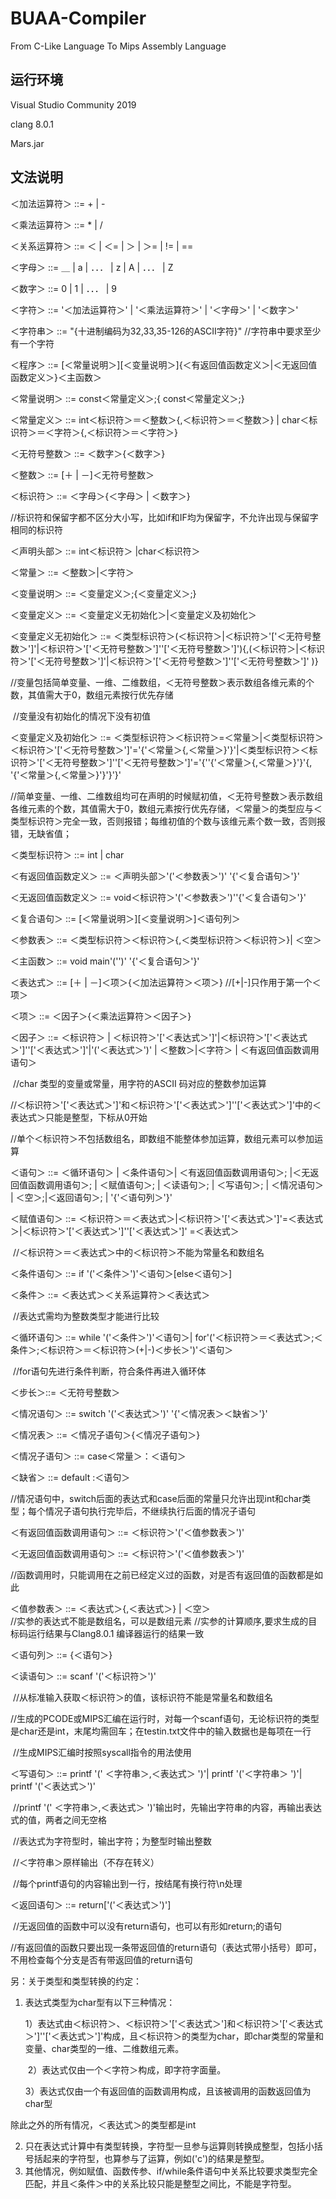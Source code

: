 # BUAA-Compiler

From C-Like Language To Mips Assembly Language

## 运行环境

Visual Studio Community 2019

clang 8.0.1

Mars.jar

## 文法说明

＜加法运算符＞ ::= + | - 

＜乘法运算符＞  ::= \* | / 

＜关系运算符＞  ::=  ＜ | ＜= | ＞ | ＞= | != | ==

＜字母＞   ::= ＿ | a | ．．． | z | A | ．．． | Z

＜数字＞   ::= 0 | 1 | ．．． | 9

＜字符＞    ::=  '＜加法运算符＞' | '＜乘法运算符＞' | '＜字母＞' | '＜数字＞'

＜字符串＞   ::=  "{十进制编码为32,33,35-126的ASCII字符}" //字符串中要求至少有一个字符

＜程序＞    ::= \[＜常量说明＞\]\[＜变量说明＞\]{＜有返回值函数定义＞|＜无返回值函数定义＞}＜主函数＞

＜常量说明＞ ::=  const＜常量定义＞;{ const＜常量定义＞;}

＜常量定义＞   ::=   int＜标识符＞＝＜整数＞{,＜标识符＞＝＜整数＞}  | char＜标识符＞＝＜字符＞{,＜标识符＞＝＜字符＞}

＜无符号整数＞  ::= ＜数字＞{＜数字＞}

＜整数＞        ::= \[＋ | －\]＜无符号整数＞

＜标识符＞    ::=  ＜字母＞{＜字母＞ | ＜数字＞}

​               //标识符和保留字都不区分大小写，比如if和IF均为保留字，不允许出现与保留字相同的标识符

＜声明头部＞   ::=  int＜标识符＞ |char＜标识符＞

＜常量＞   ::=  ＜整数＞|＜字符＞

＜变量说明＞  ::= ＜变量定义＞;{＜变量定义＞;} 

＜变量定义＞ ::= ＜变量定义无初始化＞|＜变量定义及初始化＞

＜变量定义无初始化＞  ::= ＜类型标识符＞(＜标识符＞|＜标识符＞'\['＜无符号整数＞'\]'|＜标识符＞'\['＜无符号整数＞'\]''\['＜无符号整数＞'\]'){,(＜标识符＞|＜标识符＞'\['＜无符号整数＞'\]'|＜标识符＞'\['＜无符号整数＞'\]''\['＜无符号整数＞'\]' )}

​                 //变量包括简单变量、一维、二维数组，＜无符号整数＞表示数组各维元素的个数，其值需大于0，数组元素按行优先存储

​                 //变量没有初始化的情况下没有初值 

＜变量定义及初始化＞  ::= ＜类型标识符＞＜标识符＞=＜常量＞|＜类型标识符＞＜标识符＞'\['＜无符号整数＞'\]'='{'＜常量＞{,＜常量＞}'}'|＜类型标识符＞＜标识符＞'\['＜无符号整数＞'\]''\['＜无符号整数＞'\]'='{''{'＜常量＞{,＜常量＞}'}'{, '{'＜常量＞{,＜常量＞}'}'}'}'

​                 //简单变量、一维、二维数组均可在声明的时候赋初值，＜无符号整数＞表示数组各维元素的个数，其值需大于0，数组元素按行优先存储，＜常量＞的类型应与＜类型标识符＞完全一致，否则报错；每维初值的个数与该维元素个数一致，否则报错，无缺省值； 

＜类型标识符＞      ::=  int | char

＜有返回值函数定义＞  ::=  ＜声明头部＞'('＜参数表＞')' '{'＜复合语句＞'}'

＜无返回值函数定义＞  ::= void＜标识符＞'('＜参数表＞')''{'＜复合语句＞'}' 

＜复合语句＞   ::=  \[＜常量说明＞\]\[＜变量说明＞\]＜语句列＞

＜参数表＞    ::=  ＜类型标识符＞＜标识符＞{,＜类型标识符＞＜标识符＞}| ＜空＞

＜主函数＞    ::= void main'('')' '{'＜复合语句＞'}'

＜表达式＞    ::= \[＋ | －\]＜项＞{＜加法运算符＞＜项＞}   //\[+|-\]只作用于第一个＜项＞  

＜项＞     ::= ＜因子＞{＜乘法运算符＞＜因子＞}  

＜因子＞    ::= ＜标识符＞ | ＜标识符＞'\['＜表达式＞'\]'|＜标识符＞'\['＜表达式＞'\]''\['＜表达式＞'\]'|'('＜表达式＞')' | ＜整数＞|＜字符＞ | ＜有返回值函数调用语句＞         

​                //char 类型的变量或常量，用字符的ASCII 码对应的整数参加运算

​                //＜标识符＞'\['＜表达式＞'\]'和＜标识符＞'\['＜表达式＞'\]''\['＜表达式＞'\]'中的＜表达式＞只能是整型，下标从0开始

​                //单个＜标识符＞不包括数组名，即数组不能整体参加运算，数组元素可以参加运算

＜语句＞    ::= ＜循环语句＞ | ＜条件语句＞| ＜有返回值函数调用语句＞;  |＜无返回值函数调用语句＞; | ＜赋值语句＞; | ＜读语句＞; | ＜写语句＞; | ＜情况语句＞ | ＜空＞;|＜返回语句＞; | '{'＜语句列＞'}' 

＜赋值语句＞   ::=  ＜标识符＞＝＜表达式＞|＜标识符＞'\['＜表达式＞'\]'=＜表达式＞|＜标识符＞'\['＜表达式＞'\]''\['＜表达式＞'\]' =＜表达式＞

​                 //＜标识符＞＝＜表达式＞中的＜标识符＞不能为常量名和数组名

＜条件语句＞  ::= if '('＜条件＞')'＜语句＞\[else＜语句＞\]

＜条件＞    ::=  ＜表达式＞＜关系运算符＞＜表达式＞ 

​                  //表达式需均为整数类型才能进行比较

＜循环语句＞   ::=  while '('＜条件＞')'＜语句＞| for'('＜标识符＞＝＜表达式＞;＜条件＞;＜标识符＞＝＜标识符＞(+|-)＜步长＞')'＜语句＞

​                 //for语句先进行条件判断，符合条件再进入循环体

＜步长＞::= ＜无符号整数＞  

＜情况语句＞  ::=  switch '('＜表达式＞')' '{'＜情况表＞＜缺省＞'}'

＜情况表＞   ::=  ＜情况子语句＞{＜情况子语句＞}

＜情况子语句＞  ::=  case＜常量＞：＜语句＞

＜缺省＞   ::=  default :＜语句＞

​                 //情况语句中，switch后面的表达式和case后面的常量只允许出现int和char类型；每个情况子语句执行完毕后，不继续执行后面的情况子语句

＜有返回值函数调用语句＞ ::= ＜标识符＞'('＜值参数表＞')'

＜无返回值函数调用语句＞ ::= ＜标识符＞'('＜值参数表＞')'

​                 //函数调用时，只能调用在之前已经定义过的函数，对是否有返回值的函数都是如此

＜值参数表＞   ::= ＜表达式＞{,＜表达式＞} | ＜空＞                   
                //实参的表达式不能是数组名，可以是数组元素
                //实参的计算顺序,要求生成的目标码运行结果与Clang8.0.1 编译器运行的结果一致

＜语句列＞   ::= {＜语句＞}

＜读语句＞    ::=  scanf '('＜标识符＞')' 

​               //从标准输入获取＜标识符＞的值，该标识符不能是常量名和数组名

​               //生成的PCODE或MIPS汇编在运行时，对每一个scanf语句，无论标识符的类型是char还是int，末尾均需回车；在testin.txt文件中的输入数据也是每项在一行

​              //生成MIPS汇编时按照syscall指令的用法使用

＜写语句＞    ::= printf '(' ＜字符串＞,＜表达式＞ ')'| printf '('＜字符串＞ ')'| printf '('＜表达式＞')' 

​               //printf '(' ＜字符串＞,＜表达式＞ ')'输出时，先输出字符串的内容，再输出表达式的值，两者之间无空格

​              //表达式为字符型时，输出字符；为整型时输出整数

​              //＜字符串＞原样输出（不存在转义）

​              //每个printf语句的内容输出到一行，按结尾有换行符\n处理

＜返回语句＞   ::=  return\['('＜表达式＞')'\]

​              //无返回值的函数中可以没有return语句，也可以有形如return;的语句

​             //有返回值的函数只要出现一条带返回值的return语句（表达式带小括号）即可，不用检查每个分支是否有带返回值的return语句                 

另：关于类型和类型转换的约定：

1. 表达式类型为char型有以下三种情况：
     
     ​    1）表达式由＜标识符＞、＜标识符＞'\['＜表达式＞'\]和＜标识符＞'\['＜表达式＞'\]''\['＜表达式＞'\]'构成，且＜标识符＞的类型为char，即char类型的常量和变量、char类型的一维、二维数组元素。
     
     ​    2）表达式仅由一个＜字符＞构成，即字符字面量。
     
     ​    3）表达式仅由一个有返回值的函数调用构成，且该被调用的函数返回值为char型

  除此之外的所有情况，＜表达式＞的类型都是int

2. 只在表达式计算中有类型转换，字符型一旦参与运算则转换成整型，包括小括号括起来的字符型，也算参与了运算，例如('c')的结果是整型。
3. 其他情况，例如赋值、函数传参、if/while条件语句中关系比较要求类型完全匹配，并且＜条件＞中的关系比较只能是整型之间比，不能是字符型。